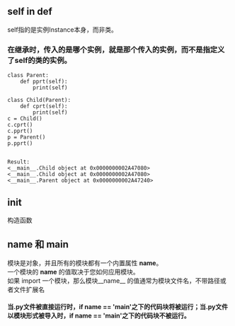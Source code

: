 ## self in def
self指的是实例Instance本身，而非类。

### 在继承时，传入的是哪个实例，就是那个传入的实例，而不是指定义了self的类的实例。
```
class Parent:
    def pprt(self):
        print(self)

class Child(Parent):
    def cprt(self):
        print(self)
c = Child()
c.cprt()
c.pprt()
p = Parent()
p.pprt()


Result:
<__main__.Child object at 0x0000000002A47080>
<__main__.Child object at 0x0000000002A47080>
<__main__.Parent object at 0x0000000002A47240>
```

## __init__
构造函数

## __name__ 和 __main__
模块是对象，并且所有的模块都有一个内置属性 __name__。  
一个模块的 __name__ 的值取决于您如何应用模块。  
如果 import 一个模块，那么模块__name__ 的值通常为模块文件名，不带路径或者文件扩展名

#### 当.py文件被直接运行时，if __name__ == '__main__'之下的代码块将被运行；当.py文件以模块形式被导入时，if __name__ == '__main__'之下的代码块不被运行。


